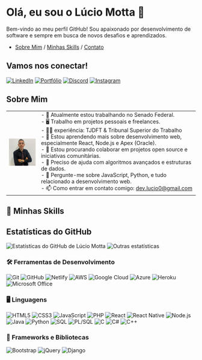 # Olá, eu sou o Lúcio Motta 👋
Bem-vindo ao meu perfil GitHub! Sou apaixonado por desenvolvimento de software e sempre em busca de novos desafios e aprendizados.

- [Sobre Mim](#sobre-mim) / [Minhas Skills](#minhas-skills) / [Contato](#vamos-nos-conectar!) 
## Vamos nos conectar!

[![LinkedIn](https://img.shields.io/badge/-LinkedIn-blue?style=flat-square&logo=linkedin&logoColor=white)](https://www.linkedin.com/in/lucio-motta-828613166/)
[![Portfólio](https://img.shields.io/badge/-Portfólio-gray?style=flat-square&logo=netlify&logoColor=white)](https://portifolio-lucio-motta.netlify.app/)
[![Discord](https://img.shields.io/badge/-Discord-7289DA?style=flat-square&logo=discord&logoColor=white)](https://discord.com/)
[![Instagram](https://img.shields.io/badge/-Instagram-E4405F?style=flat-square&logo=instagram&logoColor=white)](https://www.instagram.com/lucioo_motta/)

## Sobre Mim

<table>
  <tr>
    <td>
      <img src="https://raw.githubusercontent.com/luciomotta/luciomotta/main/83682095.jfif" alt="Lúcio Motta" width="150">
    </td>
    <td>
      - 🔭 Atualmente estou trabalhando no Senado Federal.<br>
      - 🖥️ Trabalho em projetos pessoais e freelances.<br>
      - 🏴‍☠️ experiência: TJDFT & Tribunal Superior do Trabalho<br>
      - 🌱 Estou aprendendo mais sobre desenvolvimento web, especialmente React, Node.js e Apex (Oracle).<br>
      - 👯 Estou procurando colaborar em projetos open source e iniciativas comunitárias.<br>
      - 🤔 Preciso de ajuda com algoritmos avançados e estruturas de dados.<br>
      - 💬 Pergunte-me sobre JavaScript, Python, e tudo relacionado a desenvolvimento web.<br>
      - 📫 Como entrar em contato comigo: <a href="mailto:dev.lucio0@gmail.com">dev.lucio0@gmail.com</a>
    </td>
  </tr>
</table>

## 🚀 Minhas Skills

## Estatísticas do GitHub
![Estatísticas do GitHub de Lúcio Motta](https://github-readme-stats.vercel.app/api?username=luciomotta&show_icons=true&theme=dark&include_all_commits=true&show_rank=true)
![Outras estatísticas](https://github-readme-stats.vercel.app/api/top-langs/?username=luciomotta&layout=compact&theme=dark)

### 🛠️ Ferramentas de Desenvolvimento
![Git](https://img.shields.io/badge/-Git-black?style=flat-square&logo=git)
![GitHub](https://img.shields.io/badge/-GitHub-181717?style=flat-square&logo=github)
![Netlify](https://img.shields.io/badge/-Netlify-black?style=flat-square&logo=netlify)
![AWS](https://img.shields.io/badge/-AWS-black?style=flat-square&logo=amazon-aws)
![Google Cloud](https://img.shields.io/badge/-Google_Cloud-black?style=flat-square&logo=google-cloud)
![Azure](https://img.shields.io/badge/-Azure-black?style=flat-square&logo=microsoft-azure)
![Heroku](https://img.shields.io/badge/-Heroku-black?style=flat-square&logo=heroku)
![Microsoft Office](https://img.shields.io/badge/-Microsoft_Office-black?style=flat-square&logo=microsoft-office)

### 🖥️ Linguagens
![HTML5](https://img.shields.io/badge/-HTML5-black?style=flat-square&logo=html5)
![CSS3](https://img.shields.io/badge/-CSS3-black?style=flat-square&logo=css3)
![JavaScript](https://img.shields.io/badge/-JavaScript-black?style=flat-square&logo=javascript)
![PHP](https://img.shields.io/badge/-PHP-black?style=flat-square&logo=php)
![React](https://img.shields.io/badge/-React-black?style=flat-square&logo=react)
![React Native](https://img.shields.io/badge/-React_Native-black?style=flat-square&logo=react)
![Node.js](https://img.shields.io/badge/-Node.js-black?style=flat-square&logo=node.js)
![Java](https://img.shields.io/badge/-Java-black?style=flat-square&logo=java)
![Python](https://img.shields.io/badge/-Python-black?style=flat-square&logo=python)
![SQL](https://img.shields.io/badge/-SQL-black?style=flat-square&logo=postgresql)
![PL/SQL](https://img.shields.io/badge/-PL%2FSQL-black?style=flat-square&logo=oracle)
![C](https://img.shields.io/badge/-C-black?style=flat-square&logo=c)
![C#](https://img.shields.io/badge/-C%23-black?style=flat-square&logo=c-sharp)
![C++](https://img.shields.io/badge/-C++-black?style=flat-square&logo=c%2B%2B)

### 🧰 Frameworks e Bibliotecas
![Bootstrap](https://img.shields.io/badge/-Bootstrap-black?style=flat-square&logo=bootstrap)
![jQuery](https://img.shields.io/badge/-jQuery-black?style=flat-square&logo=jquery)
![Django](https://img.shields.io/badge/-Django-black?style=flat-square&logo=django)

